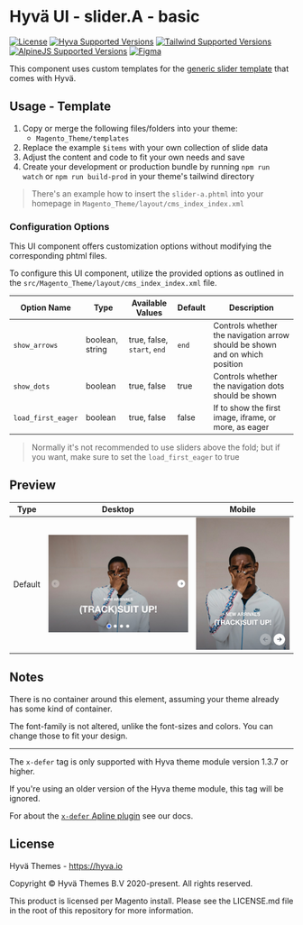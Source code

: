# Hyvä UI - slider.A - basic

[![License]](../../../LICENSE.md)
[![Hyva Supported Versions]](https://docs.hyva.io/hyva-ui-library/getting-started.html)
[![Tailwind Supported Versions]](https://tailwindcss.com/)
[![AlpineJS Supported Versions]](https://alpinejs.dev/)
[![Figma]](https://www.figma.com/@hyva)

This component uses custom templates for the 
[generic slider template](https://docs.hyva.io/hyva-themes/view-utilities/custom-sliders.html) that comes with Hyvä.

## Usage - Template

1. Copy or merge the following files/folders into your theme:
   * `Magento_Theme/templates`
2. Replace the example `$items` with your own collection of slide data
3. Adjust the content and code to fit your own needs and save
4. Create your development or production bundle by running `npm run watch` or `npm run build-prod` in your
   theme's tailwind directory

> There's an example how to insert the `slider-a.phtml` into your homepage in `Magento_Theme/layout/cms_index_index.xml`

### Configuration Options

This UI component offers customization options without modifying the corresponding phtml files.

To configure this UI component,
utilize the provided options as outlined in the `src/Magento_Theme/layout/cms_index_index.xml` file.

| Option Name        | Type            | Available Values            | Default | Description                                                                 |
| ------------------ | --------------- | --------------------------- | ------- | --------------------------------------------------------------------------- |
| `show_arrows`      | boolean, string | true, false, `start`, `end` | `end`   | Controls whether the navigation arrow should be shown and on which position |
| `show_dots`        | boolean         | true, false                 | true    | Controls whether the navigation dots should be shown                        |
| `load_first_eager` | boolean         | true, false                 | false   | If to show the first image, iframe, or more, as eager                       |

> Normally it's not recommended to use sliders above the fold; but if you want, make sure to set the `load_first_eager` to true

## Preview

| Type    | Desktop      | Mobile       |
| ------- | ------------ | ------------ |
| Default | ![preview-1] | ![preview-2] |

[preview-1]: ./media/A-basic.jpg "Preview of Slider in Desktop View"
[preview-2]: ./media/A-basic-mobile.jpg "Preview of Slider in Mobile View"

## Notes

There is no container around this element, assuming your theme already has some kind of container.

The font-family is not altered, unlike the font-sizes and colors. You can change those to fit your design.

---

The `x-defer` tag is only supported with Hyva theme module version 1.3.7 or higher.

If you're using an older version of the Hyva theme module, this tag will be ignored.

For about the [`x-defer` Apline plugin](https://docs.hyva.io/hyva-themes/view-utilities/alpine-defer-plugin.html) see our docs.

## License

Hyvä Themes - https://hyva.io

Copyright © Hyvä Themes B.V 2020-present. All rights reserved.

This product is licensed per Magento install. Please see the LICENSE.md file in the root of this repository for more
information.

[License]: https://img.shields.io/badge/License-004d32?style=for-the-badge "Link to Hyvä License"
[Figma]: https://img.shields.io/badge/Figma-gray?style=for-the-badge&logo=Figma "Link to Figma"

[Hyva Supported Versions]: https://img.shields.io/badge/Hyv%C3%A4-1.2,_1.3-0A23B9?style=for-the-badge&labelColor=0A144B "Hyvä Supported Versions"
[Tailwind Supported Versions]: https://img.shields.io/badge/Tailwind-3-06B6D4?style=for-the-badge&logo=TailwindCSS "Tailwind Supported Versions"
[AlpineJS Supported Versions]: https://img.shields.io/badge/AlpineJS-3-8BC0D0?style=for-the-badge&logo=alpine.js "AlpineJS Supported Versions"
